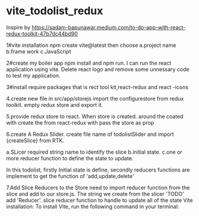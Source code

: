 # vite_todolist_redux

Inspire by https://sadam-bapunawar.medium.com/to-do-app-with-react-redux-toolkit-47b7dc44bd90

1#vite installation
npm create vite@latest
then choose
a.project name
b.frame work
c.JavaScript

2#create my boiler app
npm install and npm run. I can run the react application using vite.
Delete react logo and remove some unnessary code to test my application.

3#install require packages
that is rect tool kit,react-redux and react -icons

4.create new file in src/app/storejs
import the configurestore from redux toolkit.
empty redux store and export it.

5.provide redux store to react.
When store is created.
around the <App> coated with
create the <Provider> from react-redux with pass
the store as prop

6.create A Redux Slider.
create file name of todolistSlider and import {createSlice} from RTK.

a.SLicer required string name to identify the slice
b.initial state.
c.one or more reducer function to define the state to update.

In this todolist, firstly Initial state is define, secondly reducers functions are implement to get the function of 'add,update,delete'

7.Add Slice Reducers to the Store
need to import reducer function from the slice and add to our store.js.
The string we create from the slicer 'TODO' add 'Reducer'. slice reducer function to handle to update all of the state
Vite installation:
To install Vite, run the following command in your terminal:
